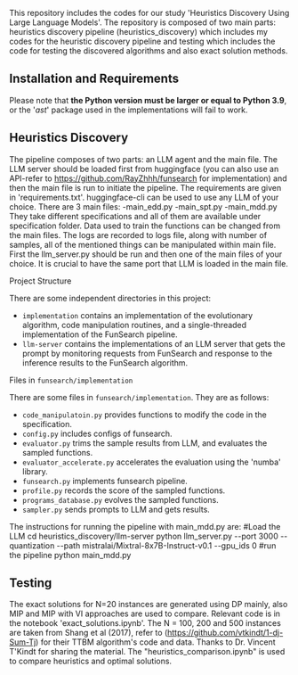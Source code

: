 This repository includes the codes for our study 'Heuristics Discovery Using Large Language Models'. The repository is composed of two main parts: heuristics discovery pipeline (heuristics_discovery) which includes my codes for the heuristic discovery pipeline and testing which includes the code for testing the discovered algorithms and also exact solution methods.

## Installation and Requirements

Please note that **the Python version must be larger or equal to Python 3.9**, or the '*ast*' package used in the implementations will fail to work. 

## Heuristics Discovery
The pipeline composes of two parts: an LLM agent and the main file. The LLM server should be loaded first from huggingface (you can also use an API-refer to https://github.com/RayZhhh/funsearch for implementation) and then the main file is run to initiate the pipeline. The requirements are given in 'requirements.txt'. huggingface-cli can be used to use any LLM of your choice. There are 3 main files:
	-main_edd.py
	-main_spt.py
	-main_mdd.py
They take different specifications and all of them are available under specification folder. Data used to train the functions can be changed from the main files. The logs are recorded to logs file, along with number of samples, all of the mentioned things can be manipulated within main file.  First the llm_server.py should be run and then one of the main files of your choice. It is crucial to have the same port that LLM is loaded in the main file. 

Project Structure

There are some independent directories in this project:

- `implementation` contains an implementation of the evolutionary algorithm, code manipulation routines, and a single-threaded implementation of the FunSearch pipeline. 
- `llm-server` contains the implementations of an LLM server that gets the prompt by monitoring requests from FunSearch and response to the inference results to the FunSearch algorithm. 

Files in `funsearch/implementation`

There are some files in `funsearch/implementation`. They are as follows:

- `code_manipulatoin.py` provides functions to modify the code in the specification.
- `config.py` includes configs of funsearch.
- `evaluator.py` trims the sample results from LLM, and evaluates the sampled functions.
- `evaluator_accelerate.py` accelerates the evaluation using the 'numba' library.
- `funsearch.py` implements funsearch pipeline. 
- `profile.py` records the score of the sampled functions.
- `programs_database.py` evolves the sampled functions.
- `sampler.py` sends prompts to LLM and gets results.


The instructions for running the pipeline with main_mdd.py are: 
#Load the LLM
cd heuristics_discovery/llm-server
python llm_server.py --port 3000 --quantization --path mistralai/Mixtral-8x7B-Instruct-v0.1 --gpu_ids 0 
#run the pipeline
python main_mdd.py



## Testing

The exact solutions for N=20 instances are generated using DP mainly, also MIP and MIP with VI approaches are used to compare. Relevant code is in the notebook 'exact_solutions.ipynb'.
The N = 100, 200 and 500 instances are taken from Shang et al (2017), refer to (https://github.com/vtkindt/1-dj-Sum-Tj) for their TTBM algorithm's code and data. Thanks to Dr. Vincent T'Kindt for sharing the material. The "heuristics_comparison.ipynb" is used to compare heuristics and optimal solutions.